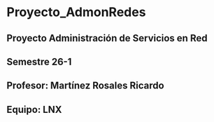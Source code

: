 # Proyecto_AdmonRedes

## Proyecto Administración de Servicios en Red
## Semestre 26-1
## Profesor: Martínez Rosales Ricardo
## Equipo: LNX
